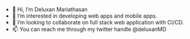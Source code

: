 - 👋 Hi, I’m Deluxan Mariathasan
- 👀 I’m interested in developing web apps and mobile apps.
- 💞️ I’m looking to collaborate on full stack web application with CI/CD.
- 📫 You can reach me through my twitter handle @deluxanMD

<!---
deluxanMD/deluxanMD is a ✨ special ✨ repository because its `README.md` (this file) appears on your GitHub profile.
You can click the Preview link to take a look at your changes.
--->
